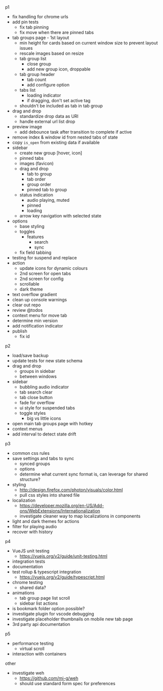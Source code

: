 p1
- fix handling for chrome urls
- add pin tests
  - fix tab pinning
  - fix move when there are pinned tabs
- tab groups page - 1st layout
  - min height for cards based on current window size to prevent layout issues
  - rescale images based on resize
  - tab group list
    - close group
    - add new group icon, droppable
  - tab group header
    - tab count
    - add configure option
  - tabs list
    - loading indicator
    - if dragging, don't set active tag
  - shouldn't be included as tab in tab group
- drag and drop
  - standardize drop data as URI
  - handle external url list drop
- preview image
  - add debounce task after transition to complete if active
- remove index & window id from nested tabs of state
- copy `is_open` from existing data if available
- sidebar
  - create new group [hover, icon]
  - pinned tabs
  - images (favicon)
  - drag and drop
    - tab to group
    - tab order
    - group order
    - pinned tab to group
  - status indication
    - audio playing, muted
    - pinned
    - loading
  - arrow key navigation with selected state
- options
  - base styling
  - toggles
    - features
      - search
      - sync
  - fix field tabbing
- testing for suspend and replace
- action
  - update icons for dynamic colours
  - 2nd screen for open tabs
  - 2nd screen for config
  - scrollable
  - dark theme
- text overflow gradient
- clean up console warnings
- clear out repo
- review @todos
- context menu for move tab
- determine min version
- add notification indicator
- publish
  - fix id

p2
- load/save backup
- update tests for new state schema
- drag and drop
  - groups in sidebar
  - between windows
- sidebar
  - bubbling audio indicator
  - tab search clear
  - tab close button
  - fade for overflow
  - ui style for suspended tabs
  - toggle styles
    - big vs little icons
- open main tab groups page with hotkey
- context menus
- add interval to detect state drift

p3
- common css rules
- save settings and tabs to sync
  - synced groups
  - options
  - determine what current sync format is, can leverage for shared structure?
- styling
  - http://design.firefox.com/photon/visuals/color.html
  - pull css styles into shared file
- localization
  - https://developer.mozilla.org/en-US/Add-ons/WebExtensions/Internationalization
  - investigate cleaner way to map localizations in components
- light and dark themes for actions
- filter for playing audio
- recover with history

p4
- VueJS unit testing
  - https://vuejs.org/v2/guide/unit-testing.html
- integration tests
- documentation
- test rollup & typescript integration
  - https://vuejs.org/v2/guide/typescript.html
- chrome testing
  - shared data?
- animations
  - tab group page list scroll
  - sidebar list actions
- is bookmark folder option possible?
- investigate plugin for vscode debugging
- investigate placeholder thumbnails on mobile new tab page
- 3rd party api documentation

p5
- performance testing
  - virtual scroll
- interaction with containers

other
- investigate weh
  - https://github.com/mi-g/weh
  - should use standard form spec for preferences
